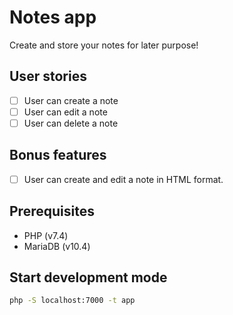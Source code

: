 # Notes app

Create and store your notes for later purpose!

## User stories

- [ ] User can create a note
- [ ] User can edit a note
- [ ] User can delete a note

## Bonus features

- [ ] User can create and edit a note in HTML format.

## Prerequisites

- PHP (v7.4)
- MariaDB (v10.4)

## Start development mode

``` bash
php -S localhost:7000 -t app
```

